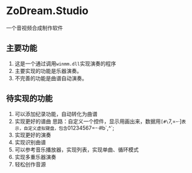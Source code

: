 # ZoDream.Studio

一个音视频合成制作软件


## 主要功能

1. 这是一个通过调用`winmm.dll`实现演奏的程序
2. 主要实现的功能是乐器演奏。
3. 不完善的功能是曲谱自动演奏。


## 待实现的功能

1. 可以添加纪录功能，自动转化为曲谱
2. 实现更好的谱曲  思路：自定义一个控件，显示用画出来，数据用`[#\`7,=-·]`表示，自定义虚拟键盘，包含`01234567=-·#b\`,^`;
3. 实现更好的演奏
4. 实现识别曲谱
5. 可以参考音乐播放器，实现列表，实现单曲、循环模式
6. 实现多重乐器演奏
7. 轻松创作音源
	
